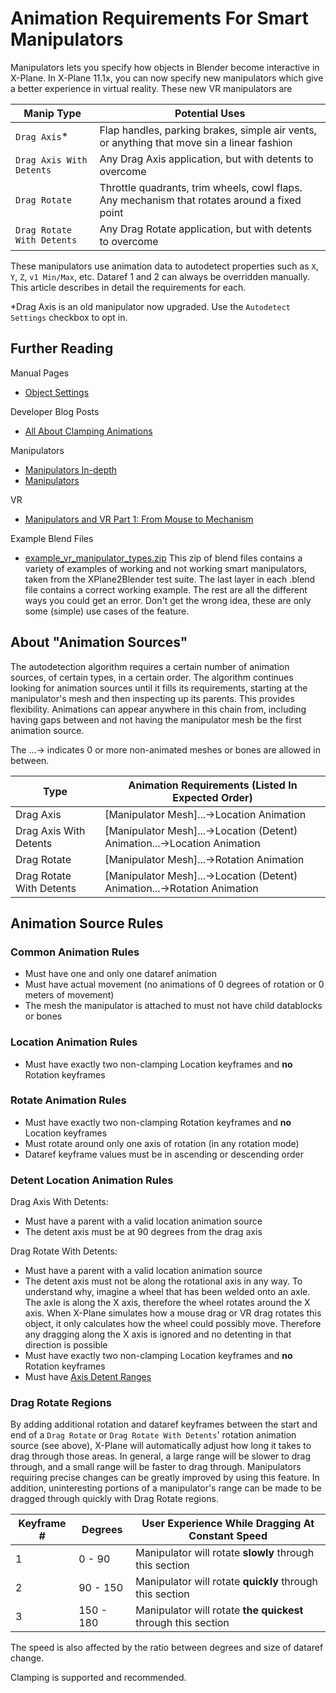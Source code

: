 # Animation Requirements For Smart Manipulators

Manipulators lets you specify how objects in Blender become interactive in X-Plane. In X-Plane 11.1x, you can now specify new manipulators which give a better experience in virtual reality. These new VR manipulators are

| Manip Type | Potential Uses |
| --- | --- |
| `Drag Axis`\* | Flap handles, parking brakes, simple air vents, or anything that move sin a linear fashion |
| `Drag Axis With Detents` | Any Drag Axis application, but with detents to overcome |
| `Drag Rotate` | Throttle quadrants, trim wheels, cowl flaps. Any mechanism that rotates around a fixed point |
| `Drag Rotate With Detents` | Any Drag Rotate application, but with detents to overcome |

These manipulators use animation data to autodetect properties such as `X`, `Y`, `Z`, `v1 Min/Max`, etc. Dataref 1 and 2 can always be overridden manually. This article describes in detail the requirements for each.

\*Drag Axis is an old manipulator now upgraded. Use the `Autodetect Settings` checkbox to opt in.

## Further Reading

Manual Pages

* [Object Settings](../../v3.4/settings_reference/34_object_settings.md)

Developer Blog Posts

* [All About Clamping Animations](http://developer.x-plane.com/article/all-about-clamping-animations/)

Manipulators

* [Manipulators In-depth](../../v3.4/indepth/manipulator_recipes.md)
* [Manipulators](https://developer.x-plane.com/?article=manipulators)

VR

* [Manipulators and VR Part 1: From Mouse to Mechanism](https://developer.x-plane.com/2018/01/manipulators-and-vr-part-1-from-mouse-to-mechanism/)

Example Blend Files

* [example\_vr\_manipulator\_types.zip](https://github.com/der-On/XPlane2Blender/files/2484383/example_vr_manipulator_types.zip) This zip of blend files contains a variety of examples of working and not working smart manipulators, taken from the XPlane2Blender test suite. The last layer in each .blend file contains a correct working example. The rest are all the different ways you could get an error. Don't get the wrong idea, these are only some \(simple\) use cases of the feature.

## About "Animation Sources"

The autodetection algorithm requires a certain number of animation sources, of certain types, in a certain order. The algorithm continues looking for animation sources until it fills its requirements, starting at the manipulator's mesh and then inspecting up its parents. This provides flexibility. Animations can appear anywhere in this chain from, including having gaps between and not having the manipulator mesh be the first animation source.

The ...-&gt; indicates 0 or more non-animated meshes or bones are allowed in between.

| Type | Animation Requirements \(Listed In Expected Order\) |
| --- | --- |
| Drag Axis | \[Manipulator Mesh\]...-&gt;Location Animation |
| Drag Axis With Detents | \[Manipulator Mesh\]...-&gt;Location \(Detent\) Animation...-&gt;Location Animation |
| Drag Rotate | \[Manipulator Mesh\]...-&gt;Rotation Animation |
| Drag Rotate With Detents | \[Manipulator Mesh\]...-&gt;Location \(Detent\) Animation...-&gt;Rotation Animation |

## Animation Source Rules

### Common Animation Rules

* Must have one and only one dataref animation
* Must have actual movement \(no animations of 0 degrees of rotation or 0 meters of movement\)
* The mesh the manipulator is attached to must not have child datablocks or bones

### Location Animation Rules

* Must have exactly two non-clamping Location keyframes and **no** Rotation keyframes

### Rotate Animation Rules

* Must have exactly two non-clamping Rotation keyframes and **no** Location keyframes
* Must rotate around only one axis of rotation \(in any rotation mode\)
* Dataref keyframe values must be in ascending or descending order

### Detent Location Animation Rules

Drag Axis With Detents:

* Must have a parent with a valid location animation source
* The detent axis must be at 90 degrees from the drag axis

Drag Rotate With Detents:

* Must have a parent with a valid location animation source
* The detent axis must not be along the rotational axis in any way. To understand why, imagine a wheel that has been welded onto an axle. The axle is along the X axis, therefore the wheel rotates around the X axis. When X-Plane simulates how a mouse drag or VR drag rotates this object, it only calculates how the wheel could possibly move. Therefore any dragging along the X axis is ignored and no detenting in that direction is possible
* Must have exactly two non-clamping Location keyframes and **no** Rotation keyframes
* Must have [Axis Detent Ranges](https://der-on.gitbooks.io/xplane2blender-docs/content/creating-axis-detent-ranges.html)

### Drag Rotate Regions

By adding additional rotation and dataref keyframes between the start and end of a `Drag Rotate` or `Drag Rotate With Detents`' rotation animation source \(see above\), X-Plane will automatically adjust how long it takes to drag through those areas. In general, a large range will be slower to drag through, and a small range will be faster to drag through. Manipulators requiring precise changes can be greatly improved by using this feature. In addition, uninteresting portions of a manipulator's range can be made to be dragged through quickly with Drag Rotate regions.

| Keyframe \# | Degrees | User Experience While Dragging At Constant Speed |
| --- | --- | --- |
| 1 | 0 - 90 | Manipulator will rotate **slowly** through this section |
| 2 | 90 - 150 | Manipulator will rotate **quickly** through this section |
| 3 | 150 - 180 | Manipulator will rotate **the quickest** through this section |

The speed is also affected by the ratio between degrees and size of dataref change.

Clamping is supported and recommended.

